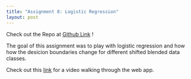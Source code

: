 ```yaml
---
title: "Assignment 8: Logistic Regression"
layout: post
---
```


Check out the Repo at [Github Link] !

The goal of this assignment was to play with logistic regression and how how the desicion boundaries change for different shifted blended data classes.

Check out this [link] for a video walking through the web app.


[Github Link]: https://github.com/jniss1/jniss-assignment-8.git
[link]: https://drive.google.com/file/d/1Z8tnI0FoXG1REDHd1lAcVdCt-6XouJLu/view?usp=sharing
